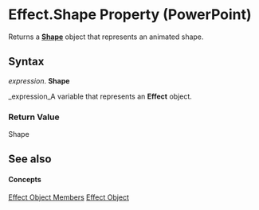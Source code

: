 
# Effect.Shape Property (PowerPoint)

Returns a  **[Shape](1da93849-99e0-827e-ced3-c6cf7f8569f3.md)** object that represents an animated shape.


## Syntax

 _expression_. **Shape**

 _expression_A variable that represents an  **Effect** object.


### Return Value

Shape


## See also


#### Concepts


 [Effect Object Members](a110a644-1a87-b67c-b453-13c9d53004b7.md)
 [Effect Object](359ac3da-86cd-8003-d691-349d20fd1777.md)

